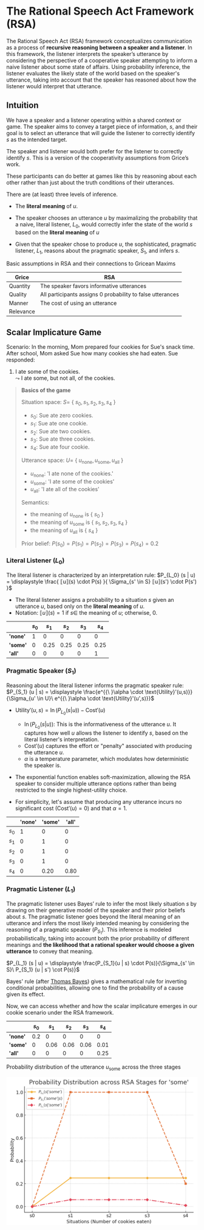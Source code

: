 # The Rational Speech Act Framework (RSA)

The Rational Speech Act (RSA) framework conceptualizes communication as a process of **recursive reasoning between a speaker and a listener**. In this framework, the listener interprets the speaker’s utterance by considering the perspective of a cooperative speaker attempting to inform a naive listener about some state of affairs. Using probability inference, the listener evaluates the likely state of the world based on the speaker's utterance, taking into account that the speaker has reasoned about how the listener would interpret that utterance. 

## Intuition

We have a speaker and a listener operating within a shared context or game. The speaker aims to convey a target piece of information, $s$, and their goal is to select an utterance that will guide the listener to correctly identify $s$ as the intended target.

The speaker and listener would both prefer for the listener to correctly identify $s$. This is a version of the cooperativity assumptions from Grice’s work.

These participants can do better at games like this by reasoning about each other rather than just about the truth conditions of their utterances. 

There are (at least) three levels of inference. 

- The **literal meaning** of $u$. 

- The speaker chooses an utterance $u$ by maximalizing the probability that a naive, literal listener, $L_0$, would correctly infer the state of the world $s$ based on the **literal meaning** of $u$
- Given that the speaker chose to produce $u$, the sophisticated, pragmatic listener, $L_1$, reasons about the pragmatic speaker, $S_1$, and infers $s$. 

Basic assumptions in RSA and their connections to Gricean Maxims

|  Grice  |  RSA   |
| ------- | -------|
| Quantity | The speaker favors informative utterances |
| Quality  | All participants assigns 0 probability to false utterances |
| Manner   | The cost of using an utterance |
| Relevance |   |

## Scalar Implicature Game 

Scenario: In the morning, Mom prepared four cookies for Sue's snack time. After school, Mom asked Sue how many cookies she had eaten. Sue responded:
1. I ate some of the cookies. <br>
   $\leadsto$ I ate some, but not all, of the cookies. 

> **Basics of the game**
> 
> Situation space: $S =$ { $s_0, s_1, s_2, s_3, s_4$ }
> - $s_0$: Sue ate zero cookies.
> - $s_1$: Sue ate one cookie.
> - $s_2$: Sue ate two cookies.
> - $s_3$: Sue ate three cookies.
> - $s_4$: Sue ate four cookie.
>
> Utterance space: $U =$ { $u_{\text{none}}, u_{\text{some}}, u_{\text{all}}$ }
> - $u_{\text{none}}$: 'I ate none of the cookies.'
> - $u_{\text{some}}$: 'I ate some of the cookies'
> - $u_{\text{all}}$: 'I ate all of the cookies'
>
> Semantics:
> - the meaning of $u_{\text{none}}$ is { $s_0$ }
> - the meaning of $u_{\text{some}}$ is { $s_1, s_2, s_3, s_4$  }
> - the meaning of $u_{\text{all}}$ is { $s_4$ }
>
> Prior belief: $P(s_0) = P(s_1) = P(s_2) = P(s_3) = P(s_4) = 0.2$

### Literal Listener ($L_0$) 

The literal listener is characterized by an interpretation rule: $P_{L_0} (s | u) = \displaystyle \frac{ ⟦u⟧(s) \cdot P(s) }{ \Sigma_{s' \in S} ⟦u⟧(s') \cdot P(s')  }$

- The literal listener assigns a probability to a situation $s$ given an utterance $u$, based only on the **literal meaning** of $u$. 
- Notation: $⟦u⟧(s) = 1$ if $s \in$ the meaning of $u$; otherwise, 0. 

|       | $s_0$ | $s_1$     | $s_2$ | $s_3$ | $s_4$ |
|-------|-------|-----------|-------|-------| ------|
|   **'none'**   |   1   |     0      |   0      |   0      |     0    |
|   **'some'**   |   0   |     0.25   |   0.25   |   0.25   |     0.25     |  
|   **'all'**   |  0   |     0     |   0   |  0   |     1     |   

### Pragmatic Speaker ($S_1$)

Reasoning about the literal listener informs the pragmatic speaker rule: $P_{S_1} (u | s) = \displaystyle \frac{e^{{\ }\alpha \cdot \text{Utility}'(u,s)}}{\Sigma_{u' \in U}\ e^{{\ }\alpha \cdot \text{Utility}'(u',s)}}$

- $\text{Utility}'(u,s) = \ln (P_{L_0}(s|u)) - \text{Cost}'(u)$
  
  - $\ln (P_{L_0}(s|u))$: This is the informativeness of the utterance $u$. It captures how well $u$ allows the listener to identify $s$, based on the literal listener's interpretation.
  - $\text{Cost}'(u)$ captures the effort or "penalty" associated with producing the utterance $u$.
  - $\alpha$ is a temperature parameter, which modulates how deterministic the speaker is.

- The exponential function enables soft-maximization, allowing the RSA speaker to consider multiple utterance options rather than being restricted to the single highest-utility choice.
- For simplicity, let's assume that producing any utterance incurs no significant cost ($\text{Cost}'(u) = 0$) and that $\alpha = 1$. 

|       | **'none'** | **'some'**     | **'all'** | 
|-------|-------|-----------|-------|
|    $s_0$  |   1   |     0      |   0      |   
|    $s_1$   |   0   |    1   |   0   |     
|    $s_2$   |  0   |     1     |   0   |  
|    $s_3$   |  0   |     1     |   0   |
|    $s_4$   |  0   |     0.20   |   0.80   |

### Pragmatic Listener ($L_1$)

The pragmatic listener uses Bayes’ rule to infer the most likely situation $s$ by drawing on their generative model of the speaker and their prior beliefs about $s$. The pragmatic listener goes beyond the literal meaning of an utterance and infers the most likely intended meaning by considering the reasoning of a pragmatic speaker ($P_{S_1}$). This inference is modeled probabilistically, taking into account both the prior probability of different meanings and **the likelihood that a rational speaker would choose a given utterance** to convey that meaning.

$P_{L_1} (s | u) = \displaystyle \frac{P_{S_1}(u | s) \cdot P(s)}{\Sigma_{s' \in S}\ P_{S_1} (u | s') \cot P(s)}$

Bayes' rule (after [Thomas Bayes](https://en.wikipedia.org/wiki/Thomas_Bayes)) gives a mathematical rule for inverting conditional probabilities, allowing one to find the probability of a cause given its effect. 

Now, we can access whether and how the scalar implicature emerges in our cookie scenario under the RSA framework. 

|       | $s_0$ | $s_1$     | $s_2$ | $s_3$ | $s_4$ |
|-------|-------|-----------|-------|-------| ------|
|   **'none'**   |   0.2   |     0      |   0      |   0      |     0    |
|   **'some'**   |   0   |     0.06   |   0.06   |   0.06   |     0.01     |  
|   **'all'**   |  0   |     0     |   0   |  0   |     0.25     |

Probability distribution of the utterance $u_{\text{some}}$ across the three stages 

![Alt Text](https://github.com/haozeli-ling/Pragmatics/blob/main/SI_game.png)


